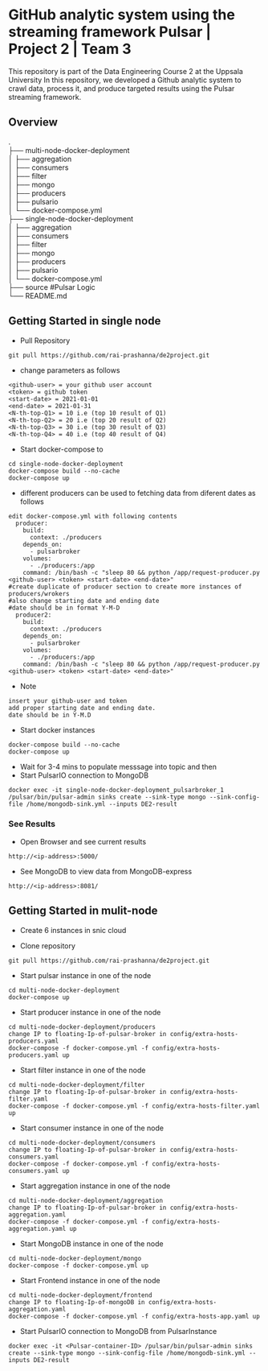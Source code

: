 # GitHub analytic system using the streaming framework Pulsar | Project 2 | Team 3
This repository is part of the Data Engineering Course 2 at the Uppsala University
In this repository, we developed a Github analytic system to crawl data, process it, and produce targeted results using the Pulsar streaming framework. 

## Overview
. <br/>
├── multi-node-docker-deployment    <br/>
│   ├── aggregation                <br/>
│   ├── consumers          <br/>
│   ├── filter    <br/>
│   ├── mongo       <br/>
│   ├── producers   <br/> 
│   ├── pulsario        <br/>
│   └── docker-compose.yml  <br/>
├── single-node-docker-deployment <br/>
│   ├── aggregation         <br/>
│   ├── consumers          <br/>
│   ├── filter    <br/>
│   ├── mongo<br/>
│   ├── producers <br/>
│   ├── pulsario       <br/> 
│   └── docker-compose.yml  <br/> 
├── source                        #Pulsar Logic    <br/>
└── README.md<br/>


## Getting Started in single node
* Pull Repository
```
git pull https://github.com/rai-prashanna/de2project.git
```
* change parameters as follows
```
<github-user> = your github user account
<token> = github token
<start-date> = 2021-01-01
<end-date> = 2021-01-31
<N-th-top-Q1> = 10 i.e (top 10 result of Q1)
<N-th-top-Q2> = 20 i.e (top 20 result of Q2)
<N-th-top-Q3> = 30 i.e (top 30 result of Q3)
<N-th-top-Q4> = 40 i.e (top 40 result of Q4)
```
* Start docker-compose to 
```
cd single-node-docker-deployment 
docker-compose build --no-cache
docker-compose up
```
* different producers can be used to fetching data from diferent dates as follows
```
edit docker-compose.yml with following contents
  producer:
    build:
      context: ./producers
    depends_on:
      - pulsarbroker  
    volumes:
      - ./producers:/app
    command: /bin/bash -c "sleep 80 && python /app/request-producer.py <github-user> <token> <start-date> <end-date>"
#create duplicate of producer section to create more instances of producers/wrokers 
#also change starting date and ending date
#date should be in format Y-M-D
  producer2:
    build:
      context: ./producers
    depends_on:
      - pulsarbroker  
    volumes:
      - ./producers:/app
    command: /bin/bash -c "sleep 80 && python /app/request-producer.py <github-user> <token> <start-date> <end-date>"

```
* Note 
```
insert your github-user and token
add proper starting date and ending date. 
date should be in Y-M.D
```
* Start docker instances 
```
docker-compose build --no-cache
docker-compose up
```
* Wait for 3-4 mins to populate messsage into topic and then
* Start PulsarIO connection to MongoDB
```
docker exec -it single-node-docker-deployment_pulsarbroker_1 /pulsar/bin/pulsar-admin sinks create --sink-type mongo --sink-config-file /home/mongodb-sink.yml --inputs DE2-result
```
### See Results
* Open Browser and see current results
```
http://<ip-address>:5000/
```
* See MongoDB to view data from MongoDB-express
```
http://<ip-address>:8081/
```
## Getting Started in mulit-node
* Create 6 instances in snic cloud

* Clone repository  
```
git pull https://github.com/rai-prashanna/de2project.git
```

* Start pulsar instance in one of the node 
```
cd multi-node-docker-deployment
docker-compose up   
```  
* Start producer instance in one of the node 
```
cd multi-node-docker-deployment/producers
change IP to floating-Ip-of-pulsar-broker in config/extra-hosts-producers.yaml 
docker-compose -f docker-compose.yml -f config/extra-hosts-producers.yaml up
```
* Start filter instance in one of the node 
```
cd multi-node-docker-deployment/filter
change IP to floating-Ip-of-pulsar-broker in config/extra-hosts-filter.yaml
docker-compose -f docker-compose.yml -f config/extra-hosts-filter.yaml up
```

* Start consumer instance in one of the node 
```
cd multi-node-docker-deployment/consumers
change IP to floating-Ip-of-pulsar-broker in config/extra-hosts-consumers.yaml
docker-compose -f docker-compose.yml -f config/extra-hosts-consumers.yaml up
```
* Start aggregation instance in one of the node 
```
cd multi-node-docker-deployment/aggregation
change IP to floating-Ip-of-pulsar-broker in config/extra-hosts-aggregation.yaml
docker-compose -f docker-compose.yml -f config/extra-hosts-aggregation.yaml up
```
* Start MongoDB instance in one of the node 
```
cd multi-node-docker-deployment/mongo
docker-compose -f docker-compose.yml up
```
* Start Frontend instance in one of the node 
```
cd multi-node-docker-deployment/frontend
change IP to floating-Ip-of-mongoDB in config/extra-hosts-aggregation.yaml
docker-compose -f docker-compose.yml -f config/extra-hosts-app.yaml up
```
* Start PulsarIO connection to MongoDB from PulsarInstance
```
docker exec -it <Pulsar-container-ID> /pulsar/bin/pulsar-admin sinks create --sink-type mongo --sink-config-file /home/mongodb-sink.yml --inputs DE2-result
```
